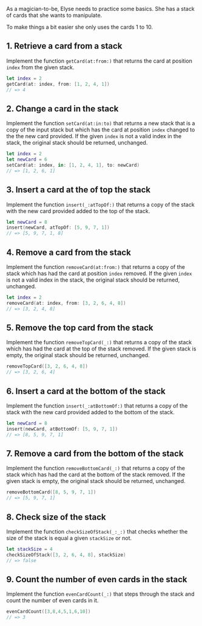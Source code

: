 As a magician-to-be, Elyse needs to practice some basics. She has a stack of cards that she wants to manipulate.

To make things a bit easier she only uses the cards 1 to 10.

## 1. Retrieve a card from a stack

Implement the function `getCard(at:from:)` that returns the card at position `index` from the given stack.

```swift
let index = 2
getCard(at: index, from: [1, 2, 4, 1])
// => 4
```

## 2. Change a card in the stack

Implement the function `setCard(at:in:to)` that returns a new stack that is a copy of the input stack but which has the card at position `index` changed to the the new card provided. If the given `index` is not a valid index in the stack, the original stack should be returned, unchanged.

```swift
let index = 2
let newCard = 6
setCard(at: index, in: [1, 2, 4, 1], to: newCard)
// => [1, 2, 6, 1]
```

## 3. Insert a card at the of top the stack

Implement the function `insert(_:atTopOf:)` that returns a copy of the stack with the new card provided added to the top of the stack.

```swift
let newCard = 8
insert(newCard, atTopOf: [5, 9, 7, 1])
// => [5, 9, 7, 1, 8]
```

## 4. Remove a card from the stack

Implement the function `removeCard(at:from:)` that returns a copy of the stack which has had the card at position `index` removed. If the given `index` is not a valid index in the stack, the original stack should be returned, unchanged.

```swift
let index = 2
removeCard(at: index, from: [3, 2, 6, 4, 8])
// => [3, 2, 4, 8]
```

## 5. Remove the top card from the stack

Implement the function `removeTopCard(_:)` that returns a copy of the stack which has had the card at the top of the stack removed. If the given stack is empty, the original stack should be returned, unchanged.

```swift
removeTopCard([3, 2, 6, 4, 8])
// => [3, 2, 6, 4]
```

## 6. Insert a card at the bottom of the stack

Implement the function `insert(_:atBottomOf:)` that returns a copy of the stack with the new card provided added to the bottom of the stack.

```swift
let newCard = 8
insert(newCard, atBottomOf: [5, 9, 7, 1])
// => [8, 5, 9, 7, 1]
```

## 7. Remove a card from the bottom of the stack

Implement the function `removeBottomCard(_:)` that returns a copy of the stack which has had the card at the bottom of the stack removed. If the given stack is empty, the original stack should be returned, unchanged.

```swift
removeBottomCard([8, 5, 9, 7, 1])
// => [5, 9, 7, 1]
```

## 8. Check size of the stack

Implement the function `checkSizeOfStack(_:_:)` that checks whether the size of the stack is equal a given `stackSize` or not.

```swift
let stackSize = 4
checkSizeOfStack([3, 2, 6, 4, 8], stackSize)
// => false
```

## 9. Count the number of even cards in the stack

Implement the function `evenCardCount(_:)` that steps through the stack and count the number of even cards in it.

```swift
evenCardCount([3,8,4,5,1,6,10])
// => 3
```
